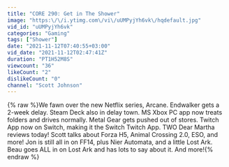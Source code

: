 ```yaml
---
title: "CORE 290: Get in The Shower"
image: "https:\/\/i.ytimg.com\/vi\/uUMPyjYh6vk\/hqdefault.jpg"
vid_id: "uUMPyjYh6vk"
categories: "Gaming"
tags: ["Shower"]
date: "2021-11-12T07:40:55+03:00"
vid_date: "2021-11-12T02:47:41Z"
duration: "PT1H52M8S"
viewcount: "36"
likeCount: "2"
dislikeCount: "0"
channel: "Scott Johnson"
---
```

{% raw %}We fawn over the new Netflix series, Arcane. Endwalker gets a 2-week delay. Steam Deck also in delay town. MS Xbox PC app now treats folders and drives normally. Metal Gear gets pushed out of stores. Twitch App now on Switch, making it the Switch Twitch App. TWO Dear Martha reviews today! Scott talks about Forza H5, Animal Crossing 2.0, ESO, and more! Jon is still all in on FF14, plus Nier Automata, and a little Lost Ark. Beau goes ALL in on Lost Ark and has lots to say about it. And more!{% endraw %}
